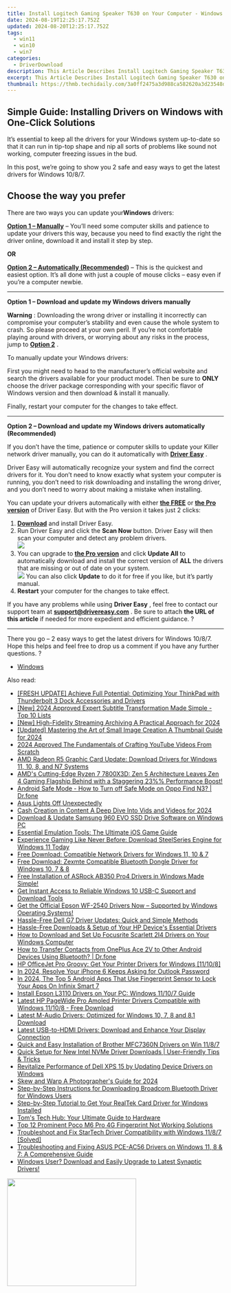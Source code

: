 ```yaml
---
title: Install Logitech Gaming Speaker T630 on Your Computer - Windows OS Guide
date: 2024-08-19T12:25:17.752Z
updated: 2024-08-20T12:25:17.752Z
tags:
  - win11
  - win10
  - win7
categories:
  - DriverDownload
description: This Article Describes Install Logitech Gaming Speaker T630 on Your Computer - Windows OS Guide
excerpt: This Article Describes Install Logitech Gaming Speaker T630 on Your Computer - Windows OS Guide
thumbnail: https://thmb.techidaily.com/3a0ff2475a3d988ca582620a3d23548d82c16dbdfb31f6e8194792291b9fef05.jpg
---
```


## Simple Guide: Installing Drivers on Windows with One-Click Solutions

It’s essential to keep all the drivers for your Windows system up-to-date so that it can run in tip-top shape and nip all sorts of problems like sound not working, computer freezing issues in the bud.

 In this post, we’re going to show you 2 safe and easy ways to get the latest drivers for Windows 10/8/7.

## Choose the way you prefer

 There are two ways you can update your**Windows** drivers:

[**Option 1 – Manually**](https://tools.techidaily.com/drivereasy/download/) – You’ll need some computer skills and patience to update your drivers this way, because you need to find exactly the right the driver online, download it and install it step by step.

**OR**

[**Option 2 – Automatically (Recommended)**](https://tools.techidaily.com/drivereasy/download/) – This is the quickest and easiest option. It’s all done with just a couple of mouse clicks – easy even if you’re a computer newbie.

---

 **Option 1 – Download and update my Windows drivers manually**

**Warning** : Downloading the wrong driver or installing it incorrectly can compromise your computer’s stability and even cause the whole system to crash. So please proceed at your own peril. If you’re not comfortable playing around with drivers, or worrying about any risks in the process, jump to **[Option 2](https://tools.techidaily.com/drivereasy/download/)**  .

To manually update your Windows drivers:

 First you might need to head to the manufacturer’s official website and search the drivers available for your product model. Then  be sure to **ONLY** choose the driver package corresponding with your specific flavor of Windows version and then download & install it manually.

Finally, restart your computer for the changes to take effect.

---

 **Option 2 – Download and update my Windows drivers automatically (Recommended)**

 If you don’t have the time, patience or computer skills to update your Killer network  driver manually, you can do it automatically with **[Driver Easy](https://tools.techidaily.com/drivereasy/download/)**  .

 Driver Easy will automatically recognize your system and find the correct drivers for it. You don’t need to know exactly what system your computer is running, you don’t need to risk downloading and installing the wrong driver, and you don’t need to worry about making a mistake when installing.

 You can update your drivers automatically with either **[the FREE](https://tools.techidaily.com/drivereasy/download/)**  or **[the Pro version](https://tools.techidaily.com/drivereasy/download/)**  of Driver Easy. But with the Pro version it takes just 2 clicks:

1. **[Download](https://tools.techidaily.com/drivereasy/download/)**  and install Driver Easy.
2. Run Driver Easy and click the **Scan Now** button. Driver Easy will then scan your computer and detect any problem drivers.  
![](https://images.drivereasy.com/wp-content/uploads/2018/07/img_5b5aefd675a7c.jpg)
3. You can upgrade to [**the Pro version**](https://tools.techidaily.com/drivereasy/download/)  and click **Update All** to automatically download and install the correct version of **ALL**  the drivers that are missing or out of date on your system.  
![](https://images.drivereasy.com/wp-content/uploads/2018/10/img_5bb5e6c1021eb.jpg) You can also click **Update** to do it for free if you like, but it’s partly manual.
4. **Restart**   your computer for the changes to take effect.

 If you have any problems while using **Driver Easy** , feel free to contact our support team at **<support@drivereasy.com>** . Be sure to attach **the URL of this article** if needed for more expedient and efficient guidance. ?

---

 There you go – 2 easy ways to get the latest drivers for Windows 10/8/7\. Hope this helps and feel free to drop us a comment if you have any further questions. ?

* [Windows](https://tools.techidaily.com/drivereasy/download/)

<ins class="adsbygoogle"
     style="display:block"
     data-ad-format="autorelaxed"
     data-ad-client="ca-pub-7571918770474297"
     data-ad-slot="1223367746"></ins>



<ins class="adsbygoogle"
     style="display:block"
     data-ad-client="ca-pub-7571918770474297"
     data-ad-slot="8358498916"
     data-ad-format="auto"
     data-full-width-responsive="true"></ins>

<span class="atpl-alsoreadstyle">Also read:</span>
<div><ul>
<li><a href="https://hardware-help.techidaily.com/fresh-update-achieve-full-potential-optimizing-your-thinkpad-with-thunderbolt-3-dock-accessories-and-drivers/"><u>[FRESH UPDATE] Achieve Full Potential: Optimizing Your ThinkPad with Thunderbolt 3 Dock Accessories and Drivers</u></a></li>
<li><a href="https://fox-helps.techidaily.com/new-2024-approved-expert-subtitle-transformation-made-simple-top-10-lists/"><u>[New] 2024 Approved  Expert Subtitle Transformation Made Simple - Top 10 Lists</u></a></li>
<li><a href="https://desktop-recording.techidaily.com/new-high-fidelity-streaming-archiving-a-practical-approach-for-2024/"><u>[New] High-Fidelity Streaming Archiving  A Practical Approach for 2024</u></a></li>
<li><a href="https://vimeo-videos.techidaily.com/updated-mastering-the-art-of-small-image-creation-a-thumbnail-guide-for-2024/"><u>[Updated] Mastering the Art of Small Image Creation  A Thumbnail Guide for 2024</u></a></li>
<li><a href="https://youtube-stream.techidaily.com/2024-approved-the-fundamentals-of-crafting-youtube-videos-from-scratch/"><u>2024 Approved  The Fundamentals of Crafting YouTube Videos From Scratch</u></a></li>
<li><a href="https://hardware-help.techidaily.com/amd-radeon-r5-graphic-card-update-download-drivers-for-windows-11-10-8-and-n7-systems/"><u>AMD Radeon R5 Graphic Card Update: Download Drivers for Windows 11, 10, 8, and N7 Systems</u></a></li>
<li><a href="https://hardware-help.techidaily.com/amds-cutting-edge-ryzen-7-7800x3d-zen-5-architecture-leaves-zen-4-gaming-flagship-behind-with-a-staggering-23-performance-boost/"><u>AMD's Cutting-Edge Ryzen 7 7800X3D: Zen 5 Architecture Leaves Zen 4 Gaming Flagship Behind with a Staggering 23%% Performance Boost!</u></a></li>
<li><a href="https://howto.techidaily.com/android-safe-mode-how-to-turn-off-safe-mode-on-oppo-find-n3-drfone-by-drfone-fix-android-problems-fix-android-problems/"><u>Android Safe Mode - How to Turn off Safe Mode on Oppo Find N3? | Dr.fone</u></a></li>
<li><a href="https://driver-error.techidaily.com/asus-lights-off-unexpectedly/"><u>Asus Lights Off Unexpectedly</u></a></li>
<li><a href="https://youtube-webster.techidaily.com/creation-in-content-a-deep-dive-into-vids-and-videos-for-2024/"><u>Cash Creation in Content  A Deep Dive Into Vids and Videos for 2024</u></a></li>
<li><a href="https://hardware-help.techidaily.com/download-and-update-samsung-960-evo-ssd-drive-software-on-windows-pc/"><u>Download & Update Samsung 960 EVO SSD Drive Software on Windows PC</u></a></li>
<li><a href="https://games-able.techidaily.com/essential-emulation-tools-the-ultimate-ios-game-guide/"><u>Essential Emulation Tools: The Ultimate iOS Game Guide</u></a></li>
<li><a href="https://hardware-help.techidaily.com/experience-gaming-like-never-before-download-steelseries-engine-for-windows-11-today/"><u>Experience Gaming Like Never Before: Download SteelSeries Engine for Windows 11 Today</u></a></li>
<li><a href="https://hardware-help.techidaily.com/free-download-compatible-network-drivers-for-windows-11-10-and-7/"><u>Free Download: Compatible Network Drivers for Windows 11, 10 & 7</u></a></li>
<li><a href="https://hardware-help.techidaily.com/free-download-zexmte-compatible-bluetooth-dongle-driver-for-windows-10-7-and-8/"><u>Free Download: Zexmte Compatible Bluetooth Dongle Driver for Windows 10, 7 & 8</u></a></li>
<li><a href="https://hardware-help.techidaily.com/free-installation-of-asrock-ab350-pro4-drivers-in-windows-made-simple/"><u>Free Installation of ASRock AB350 Pro4 Drivers in Windows Made Simple!</u></a></li>
<li><a href="https://hardware-help.techidaily.com/get-instant-access-to-reliable-windows-10-usb-c-support-and-download-tools/"><u>Get Instant Access to Reliable Windows 10 USB-C Support and Download Tools</u></a></li>
<li><a href="https://hardware-help.techidaily.com/get-the-official-epson-wf-2540-drivers-now-supported-by-windows-operating-systems/"><u>Get the Official Epson WF-2540 Drivers Now – Supported by Windows Operating Systems!</u></a></li>
<li><a href="https://hardware-help.techidaily.com/hassle-free-dell-g7-driver-updates-quick-and-simple-methods/"><u>Hassle-Free Dell G7 Driver Updates: Quick and Simple Methods</u></a></li>
<li><a href="https://hardware-help.techidaily.com/1722968230032-hassle-free-downloads-and-setup-of-your-hp-devices-essential-drivers/"><u>Hassle-Free Downloads & Setup of Your HP Device's Essential Drivers</u></a></li>
<li><a href="https://hardware-help.techidaily.com/how-to-download-and-set-up-focusrite-scarlett-2i4-drivers-on-your-windows-computer/"><u>How to Download and Set Up Focusrite Scarlett 2I4 Drivers on Your Windows Computer</u></a></li>
<li><a href="https://blog-min.techidaily.com/how-to-transfer-contacts-from-oneplus-ace-2v-to-other-android-devices-using-bluetooth-drfone-by-drfone-transfer-from-android-transfer-from-android/"><u>How to Transfer Contacts from OnePlus Ace 2V to Other Android Devices Using Bluetooth? | Dr.fone</u></a></li>
<li><a href="https://hardware-help.techidaily.com/hp-officejet-pro-groovy-get-your-printer-drivers-for-windows-11108/"><u>HP OfficeJet Pro Groovy: Get Your Printer Drivers for Windows [11/10/8]</u></a></li>
<li><a href="https://ios-unlock.techidaily.com/in-2024-resolve-your-iphone-6-keeps-asking-for-outlook-password-by-drfone-ios/"><u>In 2024, Resolve Your iPhone 6 Keeps Asking for Outlook Password</u></a></li>
<li><a href="https://unlock-android.techidaily.com/in-2024-the-top-5-android-apps-that-use-fingerprint-sensor-to-lock-your-apps-on-infinix-smart-7-by-drfone-android/"><u>In 2024, The Top 5 Android Apps That Use Fingerprint Sensor to Lock Your Apps On Infinix Smart 7</u></a></li>
<li><a href="https://hardware-help.techidaily.com/install-epson-l3110-drivers-on-your-pc-windows-11107-guide/"><u>Install Epson L3110 Drivers on Your PC: Windows 11/10/7 Guide</u></a></li>
<li><a href="https://hardware-help.techidaily.com/latest-hp-pagewide-pro-amoled-printer-drivers-compatible-with-windows-11108-free-download/"><u>Latest HP PageWide Pro Amoled Printer Drivers Compatible with Windows 11/10/8 - Free Download</u></a></li>
<li><a href="https://hardware-help.techidaily.com/latest-m-audio-drivers-optimized-for-windows-10-7-8-and-81-download/"><u>Latest M-Audio Drivers: Optimized for Windows 10, 7, 8 and 8.1 Download</u></a></li>
<li><a href="https://hardware-help.techidaily.com/latest-usb-to-hdmi-drivers-download-and-enhance-your-display-connection/"><u>Latest USB-to-HDMI Drivers: Download and Enhance Your Display Connection</u></a></li>
<li><a href="https://hardware-help.techidaily.com/quick-and-easy-installation-of-brother-mfc7360n-drivers-on-win-1187/"><u>Quick and Easy Installation of Brother MFC7360N Drivers on Win 11/8/7</u></a></li>
<li><a href="https://hardware-help.techidaily.com/quick-setup-for-new-intel-nvme-driver-downloads-user-friendly-tips-and-tricks/"><u>Quick Setup for New Intel NVMe Driver Downloads | User-Friendly Tips & Tricks</u></a></li>
<li><a href="https://hardware-help.techidaily.com/revitalize-performance-of-dell-xps-15-by-updating-device-drivers-on-windows/"><u>Revitalize Performance of Dell XPS 15 by Updating Device Drivers on Windows</u></a></li>
<li><a href="https://extra-skills.techidaily.com/skew-and-warp-a-photographers-guide-for-2024/"><u>Skew and Warp  A Photographer's Guide for 2024</u></a></li>
<li><a href="https://hardware-help.techidaily.com/step-by-step-instructions-for-downloading-broadcom-bluetooth-driver-for-windows-users/"><u>Step-by-Step Instructions for Downloading Broadcom Bluetooth Driver for Windows Users</u></a></li>
<li><a href="https://hardware-help.techidaily.com/step-by-step-tutorial-to-get-your-realtek-card-driver-for-windows-installed/"><u>Step-by-Step Tutorial to Get Your RealTek Card Driver for Windows Installed</u></a></li>
<li><a href="https://hardware-help.techidaily.com/toms-tech-hub-your-ultimate-guide-to-hardware/"><u>Tom's Tech Hub: Your Ultimate Guide to Hardware</u></a></li>
<li><a href="https://easy-unlock-android.techidaily.com/top-12-prominent-poco-m6-pro-4g-fingerprint-not-working-solutions-by-drfone-android/"><u>Top 12 Prominent Poco M6 Pro 4G Fingerprint Not Working Solutions</u></a></li>
<li><a href="https://hardware-help.techidaily.com/troubleshoot-and-fix-startech-driver-compatibility-with-windows-1187-solved/"><u>Troubleshoot and Fix StarTech Driver Compatibility with Windows 11/8/7 [Solved]</u></a></li>
<li><a href="https://hardware-help.techidaily.com/troubleshooting-and-fixing-asus-pce-ac56-drivers-on-windows-11-8-and-7-a-comprehensive-guide/"><u>Troubleshooting and Fixing ASUS PCE-AC56 Drivers on Windows 11, 8 & 7: A Comprehensive Guide</u></a></li>
<li><a href="https://hardware-help.techidaily.com/windows-user-download-and-easily-upgrade-to-latest-synaptic-drivers/"><u>Windows User? Download and Easily Upgrade to Latest Synaptic Drivers!</u></a></li>
</ul></div>

<!-- affiliate ads begin -->
<a href="https://homestyler.sjv.io/c/5597632/2044747/22993" target="_top" id="2044747"><img src="//a.impactradius-go.com/display-ad/22993-2044747" border="0" alt="" width="300" height="250"/></a><img height="0" width="0" src="https://imp.pxf.io/i/5597632/2044747/22993" style="position:absolute;visibility:hidden;" border="0" />
<!-- affiliate ads end -->